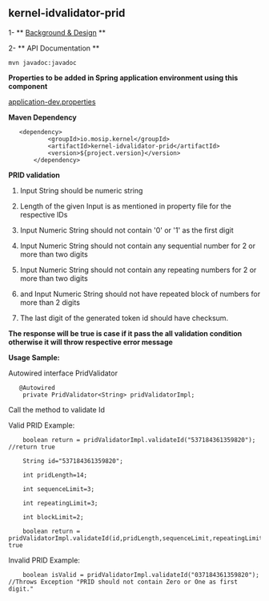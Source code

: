 ## kernel-idvalidator-prid

 1- ** [Background & Design](../../design/kernel/kernel-idvalidator-prid.md) **
 

 
 2- ** API Documentation **
 
 ```
 mvn javadoc:javadoc

 ```
 
**Properties to be added in Spring application environment using this component**

[application-dev.properties](../../config/application-dev.properties)

 
 
 **Maven Dependency**
 
 ```
 	<dependency>
			<groupId>io.mosip.kernel</groupId>
			<artifactId>kernel-idvalidator-prid</artifactId>
			<version>${project.version}</version>
		</dependency>

 ```
 

**PRID validation**

1. Input String should be numeric string

2. Length of the given Input is as mentioned in property file for the respective IDs

3. Input Numeric String should not contain '0' or '1' as the first digit

4. Input Numeric String should not contain any sequential number for 2 or more than two digits

5. Input Numeric String should not contain any repeating numbers for 2 or more than two digits

6. and Input Numeric String should not have repeated block of numbers for more than 2 digits

7. The last digit of the generated token id should have checksum.


**The response will be true is case if it pass the all validation condition otherwise it will throw respective error message**

 

**Usage Sample:**

Autowired interface PridValidator 

```
   @Autowired
	private PridValidator<String> pridValidatorImpl;

```
  Call the method to validate Id

  Valid PRID Example:
 
```
	boolean return = pridValidatorImpl.validateId("537184361359820"); //return true
	
	String id="537184361359820";
	
	int pridLength=14;
	
	int sequenceLimit=3;
	
	int repeatingLimit=3;
	
	int blockLimit=2;
	
	boolean return = pridValidatorImpl.validateId(id,pridLength,sequenceLimit,repeatingLimit,blockLimit)//return true

```
 
  Invalid PRID Example:
 
```
 	boolean isValid = pridValidatorImpl.validateId("037184361359820"); //Throws Exception "PRID should not contain Zero or One as first digit."
 	
```
